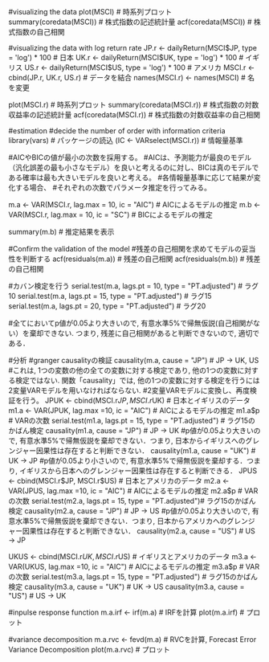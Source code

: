 #visualizing the data
plot(MSCI) # 時系列プロット
summary(coredata(MSCI)) # 株式指数の記述統計量
acf(coredata(MSCI)) # 株式指数の自己相関


#visualizing the data with log return rate
JP.r <- dailyReturn(MSCI$JP, type = 'log') * 100 # 日本
UK.r <- dailyReturn(MSCI$UK, type = 'log') * 100 # イギリス
US.r <- dailyReturn(MSCI$US, type = 'log') * 100 # アメリカ
MSCI.r <- cbind(JP.r, UK.r, US.r) # データを結合
names(MSCI.r) <- names(MSCI) # 名を変更


plot(MSCI.r) # 時系列プロット
summary(coredata(MSCI.r)) # 株式指数の対数収益率の記述統計量
acf(coredata(MSCI.r)) # 株式指数の対数収益率の自己相関



#estimation
#decide the number of order with information criteria
library(vars) # パッケージの読込
(IC <- VARselect(MSCI.r)) # 情報量基準


#AICやBICの値が最小の次数を採用する。
#AICは、予測能力が最良のモデル（汎化誤差の最も小さなモデル）を良いと考えるのに対し、BICは真のモデルである確率は最も大きいモデルを良いと考える。
#各情報量基準に応じて結果が変化する場合、
#それぞれの次数でパラメータ推定を行ってみる。


m.a <- VAR(MSCI.r, lag.max = 10, ic = "AIC") # AICによるモデルの推定
m.b <- VAR(MSCI.r, lag.max = 10, ic = "SC") # BICによるモデルの推定

summary(m.b) # 推定結果を表示

#Confirm the validation of the model
#残差の自己相関を求めてモデルの妥当性を判断する
acf(residuals(m.a)) # 残差の自己相関
acf(residuals(m.b)) # 残差の自己相関 

#カバン検定を行う
serial.test(m.a, lags.pt = 10, type = "PT.adjusted") # ラグ10
serial.test(m.a, lags.pt = 15, type = "PT.adjusted") # ラグ15
serial.test(m.a, lags.pt = 20, type = "PT.adjusted") # ラグ20

#全てにおいてp値が0.05より大きいので, 有意水準5%で帰無仮説(自己相関がない）を棄却できない. つまり, 残差に自己相関があると判断できないので, 適切である．


#分析
#granger causalityの検証
causality(m.a, cause = "JP") # JP → UK, US
#これは, 1つの変数の他の全ての変数に対する検定であり, 他の1つの変数に対する検定ではない. 関数「causality」では, 他の1つの変数に対する検定を行うには2変量VARモデルを用いなければならない.
#2変量VARモデルに変換し、再度検証を行う。
JPUK <- cbind(MSCI.r$JP, MSCI.r$UK) # 日本とイギリスのデータ
m1.a <- VAR(JPUK, lag.max =10, ic = "AIC") # AICによるモデルの推定
m1.a$p # VARの次数
serial.test(m1.a, lags.pt = 15, type = "PT.adjusted") # ラグ15のかばん検定
causality(m1.a, cause = "JP") # JP → UK
#p値が0.05より大きいので, 有意水準5%で帰無仮説を棄却できない．つまり, 日本からイギリスへのグレンジャー因果性は存在すると判断できない．
causality(m1.a, cause = "UK") # UK → JP
#p値が0.05より小さいので, 有意水準5%で帰無仮説を棄却する．つまり, イギリスから日本へのグレンジャー因果性は存在すると判断できる．
JPUS <- cbind(MSCI.r$JP, MSCI.r$US) # 日本とアメリカのデータ
m2.a <- VAR(JPUS, lag.max =10, ic = "AIC") # AICによるモデルの推定
m2.a$p # VARの次数
serial.test(m2.a, lags.pt = 15, type = "PT.adjusted")# ラグ15のかばん検定
causality(m2.a, cause = "JP") # JP → US
#p値が0.05より大きいので, 有意水準5%で帰無仮説を棄却できない．つまり, 日本からアメリカへのグレンジャー因果性は存在すると判断できない．
causality(m2.a, cause = "US") # US → JP

UKUS <- cbind(MSCI.r$UK, MSCI.r$US) # イギリスとアメリカのデータ
m3.a <- VAR(UKUS, lag.max =10, ic = "AIC") # AICによるモデルの推定
m3.a$p # VARの次数
serial.test(m3.a, lags.pt = 15, type = "PT.adjusted") # ラグ15のかばん検定
causality(m3.a, cause = "UK") # UK → US
causality(m3.a, cause = "US") # US → UK

#inpulse response function
m.a.irf <- irf(m.a) # IRFを計算
plot(m.a.irf) # プロット

#variance decomposition
m.a.rvc <- fevd(m.a) # RVCを計算, Forecast Error Variance Decomposition
plot(m.a.rvc) # プロット
